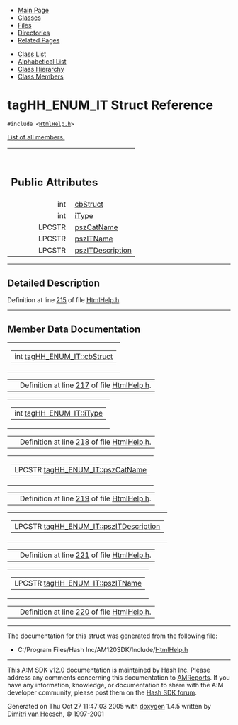 <div class="tabs">

- [Main Page](index.md)
- <span id="current">[Classes](annotated.md)</span>
- [Files](files.md)
- [Directories](dirs.md)
- [Related Pages](pages.md)

</div>

<div class="tabs">

- [Class List](annotated.md)
- [Alphabetical List](classes.md)
- [Class Hierarchy](hierarchy.md)
- [Class Members](functions.md)

</div>

# tagHH_ENUM_IT Struct Reference

`#include <`<a href="HtmlHelp_8h-source.md" class="el"><code>HtmlHelp.h</code></a>`>`

[List of all members.](structtagHH__ENUM__IT-members.md)

<table data-border="0" data-cellpadding="0" data-cellspacing="0">
<colgroup>
<col style="width: 50%" />
<col style="width: 50%" />
</colgroup>
<tbody>
<tr>
<td></td>
<td></td>
</tr>
<tr>
<td colspan="2"><br />
&#10;<h2 id="public-attributes">Public Attributes</h2></td>
</tr>
<tr>
<td class="memItemLeft" style="text-align: right;" data-nowrap="" data-valign="top">int </td>
<td class="memItemRight" data-valign="bottom"><a href="structtagHH__ENUM__IT.md#64f7690baa7b6a065390f019141fab07" class="el">cbStruct</a></td>
</tr>
<tr>
<td class="memItemLeft" style="text-align: right;" data-nowrap="" data-valign="top">int </td>
<td class="memItemRight" data-valign="bottom"><a href="structtagHH__ENUM__IT.md#e00ef68ac7b08f725700d08a246e6b1f" class="el">iType</a></td>
</tr>
<tr>
<td class="memItemLeft" style="text-align: right;" data-nowrap="" data-valign="top">LPCSTR </td>
<td class="memItemRight" data-valign="bottom"><a href="structtagHH__ENUM__IT.md#1a31bf0c8438cbb6a6e66ddeba417520" class="el">pszCatName</a></td>
</tr>
<tr>
<td class="memItemLeft" style="text-align: right;" data-nowrap="" data-valign="top">LPCSTR </td>
<td class="memItemRight" data-valign="bottom"><a href="structtagHH__ENUM__IT.md#04afa326d2f8b32c2bc3a32790079c87" class="el">pszITName</a></td>
</tr>
<tr>
<td class="memItemLeft" style="text-align: right;" data-nowrap="" data-valign="top">LPCSTR </td>
<td class="memItemRight" data-valign="bottom"><a href="structtagHH__ENUM__IT.md#8c557bd36cf90f678eff41084e04f4a2" class="el">pszITDescription</a></td>
</tr>
</tbody>
</table>

------------------------------------------------------------------------

<span id="_details"></span>

## Detailed Description

Definition at line <a href="HtmlHelp_8h-source.md#l00215" class="el">215</a> of file <a href="HtmlHelp_8h-source.md" class="el">HtmlHelp.h</a>.

------------------------------------------------------------------------

## Member Data Documentation

<span id="64f7690baa7b6a065390f019141fab07" class="anchor"></span>

<table class="mdTable" data-cellpadding="2" data-cellspacing="0">
<colgroup>
<col style="width: 100%" />
</colgroup>
<tbody>
<tr>
<td class="mdRow"><table data-cellpadding="0" data-cellspacing="0" data-border="0">
<tbody>
<tr>
<td class="md" data-nowrap="" data-valign="top">int <a href="structtagHH__ENUM__IT.md#64f7690baa7b6a065390f019141fab07" class="el">tagHH_ENUM_IT::cbStruct</a></td>
</tr>
</tbody>
</table></td>
</tr>
</tbody>
</table>

|  |  |
|----|----|
|   | Definition at line <a href="HtmlHelp_8h-source.md#l00217" class="el">217</a> of file <a href="HtmlHelp_8h-source.md" class="el">HtmlHelp.h</a>. |

<span id="e00ef68ac7b08f725700d08a246e6b1f" class="anchor"></span>

<table class="mdTable" data-cellpadding="2" data-cellspacing="0">
<colgroup>
<col style="width: 100%" />
</colgroup>
<tbody>
<tr>
<td class="mdRow"><table data-cellpadding="0" data-cellspacing="0" data-border="0">
<tbody>
<tr>
<td class="md" data-nowrap="" data-valign="top">int <a href="structtagHH__ENUM__IT.md#e00ef68ac7b08f725700d08a246e6b1f" class="el">tagHH_ENUM_IT::iType</a></td>
</tr>
</tbody>
</table></td>
</tr>
</tbody>
</table>

|  |  |
|----|----|
|   | Definition at line <a href="HtmlHelp_8h-source.md#l00218" class="el">218</a> of file <a href="HtmlHelp_8h-source.md" class="el">HtmlHelp.h</a>. |

<span id="1a31bf0c8438cbb6a6e66ddeba417520" class="anchor"></span>

<table class="mdTable" data-cellpadding="2" data-cellspacing="0">
<colgroup>
<col style="width: 100%" />
</colgroup>
<tbody>
<tr>
<td class="mdRow"><table data-cellpadding="0" data-cellspacing="0" data-border="0">
<tbody>
<tr>
<td class="md" data-nowrap="" data-valign="top">LPCSTR <a href="structtagHH__ENUM__IT.md#1a31bf0c8438cbb6a6e66ddeba417520" class="el">tagHH_ENUM_IT::pszCatName</a></td>
</tr>
</tbody>
</table></td>
</tr>
</tbody>
</table>

|  |  |
|----|----|
|   | Definition at line <a href="HtmlHelp_8h-source.md#l00219" class="el">219</a> of file <a href="HtmlHelp_8h-source.md" class="el">HtmlHelp.h</a>. |

<span id="8c557bd36cf90f678eff41084e04f4a2" class="anchor"></span>

<table class="mdTable" data-cellpadding="2" data-cellspacing="0">
<colgroup>
<col style="width: 100%" />
</colgroup>
<tbody>
<tr>
<td class="mdRow"><table data-cellpadding="0" data-cellspacing="0" data-border="0">
<tbody>
<tr>
<td class="md" data-nowrap="" data-valign="top">LPCSTR <a href="structtagHH__ENUM__IT.md#8c557bd36cf90f678eff41084e04f4a2" class="el">tagHH_ENUM_IT::pszITDescription</a></td>
</tr>
</tbody>
</table></td>
</tr>
</tbody>
</table>

|  |  |
|----|----|
|   | Definition at line <a href="HtmlHelp_8h-source.md#l00221" class="el">221</a> of file <a href="HtmlHelp_8h-source.md" class="el">HtmlHelp.h</a>. |

<span id="04afa326d2f8b32c2bc3a32790079c87" class="anchor"></span>

<table class="mdTable" data-cellpadding="2" data-cellspacing="0">
<colgroup>
<col style="width: 100%" />
</colgroup>
<tbody>
<tr>
<td class="mdRow"><table data-cellpadding="0" data-cellspacing="0" data-border="0">
<tbody>
<tr>
<td class="md" data-nowrap="" data-valign="top">LPCSTR <a href="structtagHH__ENUM__IT.md#04afa326d2f8b32c2bc3a32790079c87" class="el">tagHH_ENUM_IT::pszITName</a></td>
</tr>
</tbody>
</table></td>
</tr>
</tbody>
</table>

|  |  |
|----|----|
|   | Definition at line <a href="HtmlHelp_8h-source.md#l00220" class="el">220</a> of file <a href="HtmlHelp_8h-source.md" class="el">HtmlHelp.h</a>. |

------------------------------------------------------------------------

The documentation for this struct was generated from the following file:

- C:/Program Files/Hash Inc/AM120SDK/Include/<a href="HtmlHelp_8h-source.md" class="el">HtmlHelp.h</a>

------------------------------------------------------------------------

<span class="small">This A:M SDK v12.0 documentation is maintained by Hash Inc. Please address any comments concerning this documentation to [AMReports](http://www.hash.com/reports). If you have any information, knowledge, or documentation to share with the A:M developer community, please post them on the [Hash SDK forum](http://www.hash.com/forums/index.php?showforum=11).</span>

Generated on Thu Oct 27 11:47:03 2005 with [<span class="image placeholder" original-image-src="doxygen.png" original-image-title="" height="45" width="100" align="middle" border="0">doxygen</span>](http://www.doxygen.org/index.html) 1.4.5 written by [Dimitri van Heesch](mailto:dimitri@stack.nl), © 1997-2001
